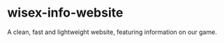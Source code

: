 wisex-info-website
==================
A clean, fast and lightweight website, featuring information on our game.

